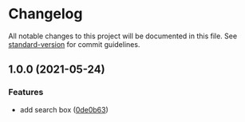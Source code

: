 # Changelog

All notable changes to this project will be documented in this file. See [standard-version](https://github.com/conventional-changelog/standard-version) for commit guidelines.

## 1.0.0 (2021-05-24)


### Features

* add search box ([0de0b63](https://github.com/eunjae-lee/search-box/commit/0de0b63193d9901ab52acce1bcfb70c1330b7943))
